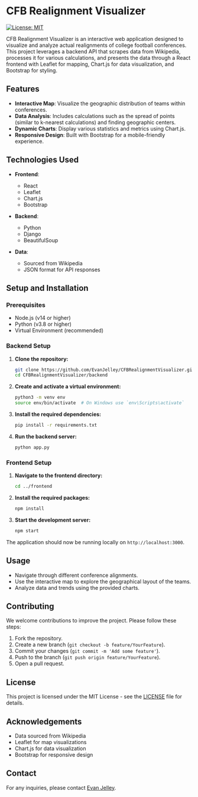 
# CFB Realignment Visualizer

[![License: MIT](https://img.shields.io/badge/License-MIT-yellow.svg)](https://opensource.org/licenses/MIT)

CFB Realignment Visualizer is an interactive web application designed to visualize and analyze actual realignments of college football conferences. This project leverages a backend API that scrapes data from Wikipedia, processes it for various calculations, and presents the data through a React frontend with Leaflet for mapping, Chart.js for data visualization, and Bootstrap for styling.


## Features

- **Interactive Map**: Visualize the geographic distribution of teams within conferences.
- **Data Analysis**: Includes calculations such as the spread of points (similar to k-nearest calculations) and finding geographic centers.
- **Dynamic Charts**: Display various statistics and metrics using Chart.js.
- **Responsive Design**: Built with Bootstrap for a mobile-friendly experience.

## Technologies Used

- **Frontend**:
  - React
  - Leaflet
  - Chart.js
  - Bootstrap

- **Backend**:
  - Python
  - Django
  - BeautifulSoup

- **Data**:
  - Sourced from Wikipedia
  - JSON format for API responses

## Setup and Installation

### Prerequisites

- Node.js (v14 or higher)
- Python (v3.8 or higher)
- Virtual Environment (recommended)

### Backend Setup

1. **Clone the repository:**

   ```bash
   git clone https://github.com/EvanJelley/CFBRealignmentVisualizer.git
   cd CFBRealignmentVisualizer/backend
   ```

2. **Create and activate a virtual environment:**

   ```bash
   python3 -m venv env
   source env/bin/activate  # On Windows use `env\Scripts\activate`
   ```

3. **Install the required dependencies:**

   ```bash
   pip install -r requirements.txt
   ```

4. **Run the backend server:**

   ```bash
   python app.py
   ```

### Frontend Setup

1. **Navigate to the frontend directory:**

   ```bash
   cd ../frontend
   ```

2. **Install the required packages:**

   ```bash
   npm install
   ```

3. **Start the development server:**

   ```bash
   npm start
   ```

The application should now be running locally on `http://localhost:3000`.

## Usage

- Navigate through different conference alignments.
- Use the interactive map to explore the geographical layout of the teams.
- Analyze data and trends using the provided charts.

## Contributing

We welcome contributions to improve the project. Please follow these steps:

1. Fork the repository.
2. Create a new branch (`git checkout -b feature/YourFeature`).
3. Commit your changes (`git commit -m 'Add some feature'`).
4. Push to the branch (`git push origin feature/YourFeature`).
5. Open a pull request.

## License

This project is licensed under the MIT License - see the [LICENSE](LICENSE) file for details.

## Acknowledgements

- Data sourced from Wikipedia
- Leaflet for map visualizations
- Chart.js for data visualization
- Bootstrap for responsive design

## Contact

For any inquiries, please contact [Evan Jelley](mailto:evanjelley@gmail.com).
